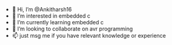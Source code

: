 - 👋 Hi, I’m @Ankitharsh16
- 👀 I’m interested in embedded c
- 🌱 I’m currently learning embedded c
- 💞️ I’m looking to collaborate on avr programming
- 📫  just msg me if you have relevant knowledge or experience  

<!---
Ankitharsh16/Ankitharsh16 is a ✨ special ✨ repository because its `README.md` (this file) appears on your GitHub profile.
You can click the Preview link to take a look at your changes.
--->
